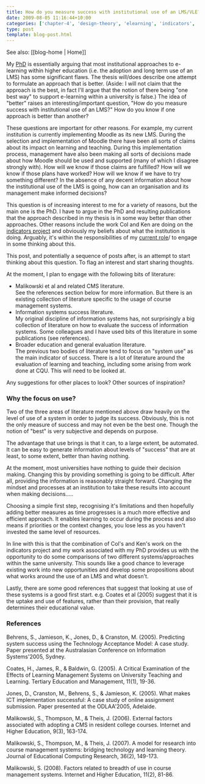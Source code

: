 ```yaml
---
title: How do you measure success with institutional use of an LMS/VLE?
date: 2009-08-05 11:16:44+10:00
categories: ['chapter-4', 'design-theory', 'elearning', 'indicators', 'lmsevaluation', 'phd', 'thesis']
type: post
template: blog-post.html
---
```


See also: [[blog-home | Home]]

My [PhD](/blog2/research/phd-thesis/) is essentially arguing that most institutional approaches to e-learning within higher education (i.e. the adoption and long term use of an LMS) has some significant flaws. The thesis will/does describe one attempt to formulate an approach that is better. (Aside: I will not claim that the approach is the best, in fact I'll argue that the notion of there being "one best way" to support e-learning within a university is false.) The idea of "better" raises an interesting/important question, "How do you measure success with institutional use of an LMS?" How do you know if one approach is better than another?

These questions are important for other reasons. For example, my current institution is currently implementing Moodle as its new LMS. During the selection and implementation of Moodle there have been all sorts of claims about its impact on learning and teaching. During this implementation process, management have also been making all sorts of decisions made about how Moodle should be used and supported (many of which I disagree strongly with). How will we know if those claims are fulfilled? How will we know if those plans have worked? How will we know if we have to try something different? In the absence of any decent information about how the institutional use of the LMS is going, how can an organisation and its management make informed decisions?

This question is of increasing interest to me for a variety of reasons, but the main one is the PhD. I have to argue in the PhD and resulting publications that the approach described in my thesis is in some way better than other approaches. Other reasons include the work Col and Ken are doing on the [indicators project](http://beerc.wordpress.com/category/indicators/) and obviously my beliefs about what the institution is doing. Arguably, it's within the responsibilities of my [current role](/blog2/2009/08/20/elearning-and-innovation-specialist-report-1-4-20-august)/ to engage in some thinking about this.

This post, and potentially a sequence of posts after, is an attempt to start thinking about this question. To flag an interest and start sharing thoughts.

At the moment, I plan to engage with the following bits of literature:

- Malikowski et al and related CMS literature.  
    See the references section below for more information. But there is an existing collection of literature specific to the usage of course management systems.
- Information systems success literature.  
    My original discipline of information systems has, not surprisingly a big collection of literature on how to evaluate the success of information systems. Some colleagues and I have used bits of this literature in some publications (see references).
- Broader education and general evaluation literature.  
    The previous two bodies of literature tend to focus on "system use" as the main indicator of success. There is a lot of literature around the evaluation of learning and teaching, including some arising from work done at CQU. This will need to be looked at.

Any suggestions for other places to look? Other sources of inspiration?

### Why the focus on use?

Two of the three areas of literature mentioned above draw heavily on the level of use of a system in order to judge its success. Obviously, this is not the only measure of success and may not even be the best one. Though the notion of "best" is very subjective and depends on purpose.

The advantage that use brings is that it can, to a large extent, be automated. It can be easy to generate information about levels of "success" that are at least, to some extent, better than having nothing.

At the moment, most universities have nothing to guide their decision making. Changing this by providing something is going to be difficult. After all, providing the information is reasonably straight forward. Changing the mindset and processes at an institution to take these results into account when making decisions.....

Choosing a simple first step, recognising it's limitations and then hopefully adding better measures as time progresses is a much more effective and efficient approach. It enables learning to occur during the process and also means if priorities or the context changes, you lose less as you haven't invested the same level of resources.

In line with this is that the combination of Col's and Ken's work on the indicators project and my work associated with my PhD provides us with the opportunity to do some comparisons of two different systems/approaches within the same university. This sounds like a good chance to leverage existing work into new opportunities and develop some propositions about what works around the use of an LMS and what doesn't.

Lastly, there are some good references that suggest that looking at use of these systems is a good first start. e.g. Coates et al (2005) suggest that it is the uptake and use of features, rather than their provision, that really determines their educational value.

### References

Behrens, S., Jamieson, K., Jones, D., & Cranston, M. (2005). Predicting system success using the Technology Acceptance Model: A case study. Paper presented at the Australasian Conference on Information Systems'2005, Sydney.

Coates, H., James, R., & Baldwin, G. (2005). A Critical Examination of the Effects of Learning Management Systems on University Teaching and Learning. Tertiary Education and Management, 11(1), 19-36.

Jones, D., Cranston, M., Behrens, S., & Jamieson, K. (2005). What makes ICT implementation successful: A case study of online assignment submission. Paper presented at the ODLAA'2005, Adelaide.

Malikowski, S., Thompson, M., & Theis, J. (2006). External factors associated with adopting a CMS in resident college courses. Internet and Higher Education, 9(3), 163-174.

Malikowski, S., Thompson, M., & Theis, J. (2007). A model for research into course management systems: bridging technology and learning theory. Journal of Educational Computing Research, 36(2), 149-173.

Malikowski, S. (2008). Factors related to breadth of use in course management systems. Internet and Higher Education, 11(2), 81-86.